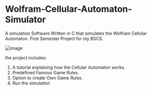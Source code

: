 # Wolfram-Cellular-Automaton-Simulator
A simulation Software Written in C that simulates the Wolfram Cellular Automaton.
First Semester Project for my BSCS.

![image](https://user-images.githubusercontent.com/67947150/171645574-e1fea8b9-e0a5-4097-a9cb-4a3bd6d889f7.png)


the project includes:
1. A tutorial explaining how the Cellular Automaton works.
2. Predefined Famous Game Rules. 
3. Option to create Own Game Rules.
4. Run the simulation
